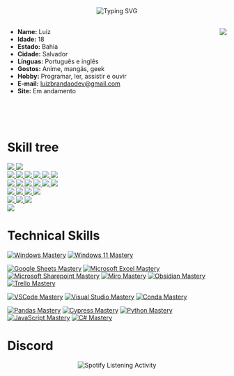 <div align="center">
  <img src="https://readme-typing-svg.demolab.com?font=Fira+Code&pause=1000&color=A7A459&random=false&width=435&lines=To+be+the+best+version." alt="Typing SVG" />
  <br><br>
</div>

<div style="clear: right;">
  <img src="https://imgur.com/7gPmWMt.png" align="right">
  <ul>
    <li><b>Name:</b> Luiz</li>
    <li><b>Idade:</b> 18</li>
    <li><b>Estado:</b> Bahia</li>
    <li><b>Cidade:</b> Salvador</li>
    <li><b>Línguas:</b> Português e inglês</li>
    <li><b>Gostos:</b> Anime, mangás, geek</li>
    <li><b>Hobby:</b> Programar, ler, assistir e ouvir</li>
    <li><b>E-mail:</b> <a href="mailto:luizbrandaodev@gmail.com">luizbrandaodev@gmail.com</a></li>
    <li><b>Site:</b> Em andamento</li>
  </ul>
  <br><br><br>
</div>


# Skill tree
<a href="https://www.microsoft.com/pt-br/software-download/windows10">
  <img src="https://img.shields.io/badge/Windows-0078D6?style=for-the-badge&logo=windows&logoColor=white" />
</a>

<a href="https://www.microsoft.com/pt-br/software-download/windows11">
<img src="https://img.shields.io/badge/Windows_11-0078d4?style=for-the-badge&logo=windows-11&logoColor=white" />
</a>

</br>
<a href="https://chatdireto.com/7199465970">
<img src="https://img.shields.io/badge/WhatsApp-25D366?style=for-the-badge&logo=WhatsApp&logoColor=white" />
  
</a>

<a href="https://www.instagram.com/luizzyr_/">
<img src="https://img.shields.io/badge/Instagram-E4405F?style=for-the-badge&logo=instagram&logoColor=white" />
</a>

<a href="https://pt.quora.com/profile/Room-1">
<img src="https://img.shields.io/badge/Quora-%23B92B27.svg?&style=for-the-badge&logo=Quora&logoColor=white" />
</a>

<a href="https://myanimelist.net/profile/Roomzy">
<img src="https://img.shields.io/badge/Myanimelist-2E51A2?style=for-the-badge&logo=myanimelist&logoColor=white" />
</a>

<a href="https://www.linkedin.com/in/luiz-brandão-39633a244/">
<img src="https://img.shields.io/badge/LinkedIn-0077B5?style=for-the-badge&logo=linkedin&logoColor=white" />
</a>

<a href="https://github.com/RoomDev">
<img src="https://img.shields.io/badge/GitHub-100000?style=for-the-badge&logo=github&logoColor=white" />
</a>
</br>

<a href="https://docs.google.com/spreadsheets">
<img src="https://img.shields.io/badge/Google%20Sheets-34A853?style=for-the-badge&logo=google-sheets&logoColor=white" />
</a>

<a href="https://www.microsoft.com/pt-br/microsoft-365/excel">
<img src="https://img.shields.io/badge/Microsoft_Excel-217346?style=for-the-badge&logo=microsoft-excel&logoColor=white" />
</a>

<a href="https://www.microsoft.com/pt-br/microsoft-365/sharepoint/collaboration">
<img src="https://img.shields.io/badge/Microsoft_SharePoint-0078D4?style=for-the-badge&logo=microsoft-sharepoint&logoColor=white" />
</a>

<a href="https://miro.com/pt/">
<img src="https://img.shields.io/badge/Miro-F7C922?style=for-the-badge&logo=Miro&logoColor=050036" />
</a>

<a href="https://obsidian.md">
<img src="https://img.shields.io/badge/Obsidian-483699?style=for-the-badge&logo=Obsidian&logoColor=white" />
</a>

<a href="https://trello.com/home.html">
<img src="https://img.shields.io/badge/Trello-0052CC?style=for-the-badge&logo=trello&logoColor=white" />
</a>

</br>

<a href="https://code.visualstudio.com">
<img src="https://img.shields.io/badge/VSCode-0078D4?style=for-the-badge&logo=visual%20studio%20code&logoColor=white" />
</a>

<a href="https://visualstudio.microsoft.com/pt-br/vs/community/">
<img src="https://img.shields.io/badge/Visual_Studio-5C2D91?style=for-the-badge&logo=visual%20studio&logoColor=white" />
</a>

<a href="https://www.anaconda.com">
<img src="https://img.shields.io/badge/conda-342B029.svg?&style=for-the-badge&logo=anaconda&logoColor=white" />
</a>

<a href="https://www.cypress.io">
<img src="https://img.shields.io/badge/Cypress-17202C?style=for-the-badge&logo=cypress&logoColor=white" />
</a>

</br>

<a href="https://www.python.org">
<img src="https://img.shields.io/badge/Python-FFD43B?style=for-the-badge&logo=python&logoColor=blue" />
</a>

<a href="https://developer.mozilla.org/pt-BR/docs/Web/JavaScript">
<img src="https://img.shields.io/badge/JavaScript-323330?style=for-the-badge&logo=javascript&logoColor=F7DF1E" />
</a>

<a href="https://dotnet.microsoft.com/pt-br/languages/csharp">
<img src="https://img.shields.io/badge/C%23-239120?style=for-the-badge&logo=csharp&logoColor=white" />
</a>

</br>
<a href="https://pandas.pydata.org">
<img src="https://img.shields.io/badge/Pandas-2C2D72?style=for-the-badge&logo=pandas&logoColor=white" />
</a>

# Technical Skills

[![Windows Mastery](https://img.shields.io/badge/Windows-80%25-brightgreen)](https://www.microsoft.com/en-us/windows)
[![Windows 11 Mastery](https://img.shields.io/badge/Windows_11-70%25-brightgreen)](https://www.microsoft.com/en-us/windows/windows-11)
</br>

[![Google Sheets Mastery](https://img.shields.io/badge/Google_Sheets-60%25-brightgreen)](https://www.google.com/sheets)
[![Microsoft Excel Mastery](https://img.shields.io/badge/Microsoft_Excel-20%25-yellow)](https://www.microsoft.com/en-us/microsoft-365/excel)
[![Microsoft Sharepoint Mastery](https://img.shields.io/badge/Microsoft_Sharepoint-15%25-red)](https://www.microsoft.com/en-us/microsoft-365/sharepoint)
[![Miro Mastery](https://img.shields.io/badge/Miro-80%25-brightgreen)](https://miro.com/)
[![Obsidian Mastery](https://img.shields.io/badge/Obsidian-10%25-red)](https://obsidian.md/)
[![Trello Mastery](https://img.shields.io/badge/Trello-100%25-brightgreen)](https://trello.com/)
</br>

[![VSCode Mastery](https://img.shields.io/badge/VSCode-60%25-brightgreen)](https://code.visualstudio.com/)
[![Visual Studio Mastery](https://img.shields.io/badge/Visual_Studio-5%25-red)](https://visualstudio.microsoft.com/)
[![Conda Mastery](https://img.shields.io/badge/Conda-45%25-yellow)](https://conda.io/)
</br>

[![Pandas Mastery](https://img.shields.io/badge/Pandas-80%25-brightgreen)](https://pandas.pydata.org/)
[![Cypress Mastery](https://img.shields.io/badge/Cypress-60%25-brightgreen)](https://www.cypress.io/)
[![Python Mastery](https://img.shields.io/badge/Python-50%25-yellow)](https://www.python.org/)
[![JavaScript Mastery](https://img.shields.io/badge/JavaScript-10%25-red)](https://developer.mozilla.org/en-US/docs/Web/JavaScript)
[![C# Mastery](https://img.shields.io/badge/C%23-5%25-red)](https://docs.microsoft.com/en-us/dotnet/csharp/)



# Discord
<p align="center">
  <img src="https://lanyard.kyrie25.me/api/1161027444229296210?waveColor=8B8BFA&waveSpotifyColor=B48EF7&gradient=7E37F9-B48EF7-E568C4&imgStyle=square" alt="Spotify Listening Activity">
</p>
